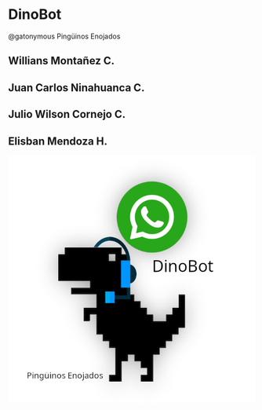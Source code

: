 # DinoBot

@gatonymous
Pingüinos Enojados

## Willians Montañez C.
## Juan Carlos Ninahuanca C.
## Julio Wilson Cornejo C.
## Elisban Mendoza H.

![Alt text](DinoBot.png)